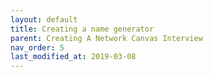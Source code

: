 ```yaml
---
layout: default
title: Creating a name generator
parent: Creating A Network Canvas Interview
nav_order: 5
last_modified_at: 2019-03-08
---
```

